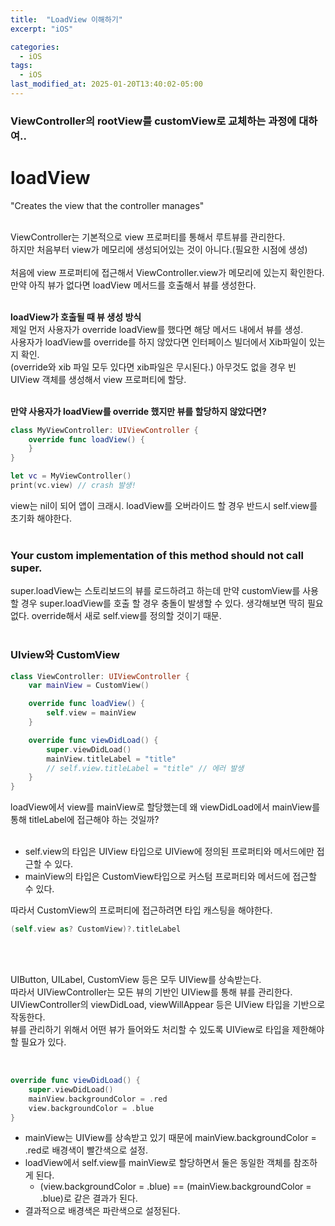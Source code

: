 ```yaml
---
title:  "LoadView 이해하기"
excerpt: "iOS"

categories:
  - iOS
tags:
  - iOS
last_modified_at: 2025-01-20T13:40:02-05:00
---
```

### ViewController의 rootView를 customView로 교체하는 과정에 대하여..

# loadView
"Creates the view that the controller manages"<br><br>

ViewController는 기본적으로 view 프로퍼티를 통해서 루트뷰를 관리한다.<br>
하지만 처음부터 view가 메모리에 생성되어있는 것이 아니다.(필요한 시점에 생성)<br>
<br>
처음에 view 프로퍼티에 접근해서 ViewController.view가 메모리에 있는지 확인한다.<br>
만약 아직 뷰가 없다면 loadView 메서드를 호출해서 뷰를 생성한다. 
<br><br>

**loadView가 호출될 때 뷰 생성 방식**<br>
제일 먼저 사용자가 override loadView를 했다면 해당 메서드 내에서 뷰를 생성.<br>
사용자가 loadView를 override를 하지 않았다면 인터페이스 빌더에서 Xib파일이 있는지 확인.<br>
(override와 xib 파일 모두 있다면 xib파일은 무시된다.)
아무것도 없을 경우 빈 UIView 객체를 생성해서 view 프로퍼티에 할당.<br><br>

**만약 사용자가 loadView를 override 했지만 뷰를 할당하지 않았다면?**<br>

```swift
class MyViewController: UIViewController {
    override func loadView() {
    }
}

let vc = MyViewController()
print(vc.view) // crash 발생!
```
view는 nil이 되어 앱이 크래시. loadView를 오버라이드 할 경우 반드시 self.view를 초기화 해야한다.
<br><br>

### Your custom implementation of this method should not call super.

super.loadView는 스토리보드의 뷰를 로드하려고 하는데 만약 customView를 사용할 경우
super.loadView를 호출 할 경우 충돌이 발생할 수 있다. 생각해보면 딱히 필요없다. override해서 새로 self.view를 정의할 것이기 때문.
<br><br>


### UIview와 CustomView

```swift
class ViewController: UIViewController {
    var mainView = CustomView()

    override func loadView() {
        self.view = mainView
    }

    override func viewDidLoad() {
        super.viewDidLoad()
        mainView.titleLabel = "title" 
        // self.view.titleLabel = "title" // 에러 발생
    }
}
```
loadView에서 view를 mainView로 할당했는데 왜 viewDidLoad에서 mainView를 통해 titleLabel에 접근해야 하는 것일까?<br><br>

- self.view의 타입은 UIView 타입으로 UIView에 정의된 프로퍼티와 메서드에만 접근할 수 있다.
- mainView의 타입은 CustomView타입으로 커스텀 프로퍼티와 메서드에 접근할 수 있다.<br>

따라서 CustomView의 프로퍼티에 접근하려면 타입 캐스팅을 해야한다.<br>

```swift
(self.view as? CustomView)?.titleLabel
```
<br><br>

UIButton, UILabel, CustomView 등은 모두 UIView를 상속받는다.<br>
따라서 UIViewController는 모든 뷰의 기반인 UIView를 통해 뷰를 관리한다.<br>
UIViewController의 viewDidLoad, viewWillAppear 등은 UIView 타입을 기반으로 작동한다.<br>
뷰를 관리하기 위해서 어떤 뷰가 들어와도 처리할 수 있도록 UIView로 타입을 제한해야할 필요가 있다.<br>

<br>

```swift
override func viewDidLoad() {
    super.viewDidLoad()
    mainView.backgroundColor = .red
    view.backgroundColor = .blue
}
```

- mainView는 UIView를 상속받고 있기 때문에 mainView.backgroundColor = .red로 배경색이 빨간색으로 설정.
- loadView에서 self.view를 mainView로 할당하면서 둘은 동일한 객체를 참조하게 된다.
  - (view.backgroundColor = .blue) == (mainView.backgroundColor = .blue)로 같은 결과가 된다.
- 결과적으로 배경색은 파란색으로 설정된다.